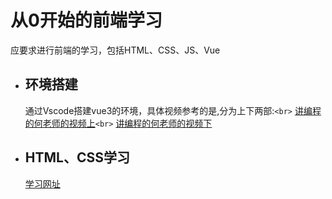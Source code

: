# 从0开始的前端学习

应要求进行前端的学习，包括HTML、CSS、JS、Vue

+ ## 环境搭建

  通过Vscode搭建vue3的环境，具体视频参考的是,分为上下两部:`<br>`
  [讲编程的何老师的视频上](https://www.bilibili.com/video/BV14g411Z77X/?spm_id_from=333.1007.top_right_bar_window_history.content.click&vd_source=7241c299cab91ce38b73fd9e9333baa3)`<br>`
  [讲编程的何老师的视频下](https://www.bilibili.com/video/BV1zG4y1i7Da/?spm_id_from=333.788.recommend_more_video.0&vd_source=7241c299cab91ce38b73fd9e9333baa3)
+ ## HTML、CSS学习

  [学习网址](https://developer.mozilla.org/zh-CN/docs/Learn/Getting_started_with_the_web)
